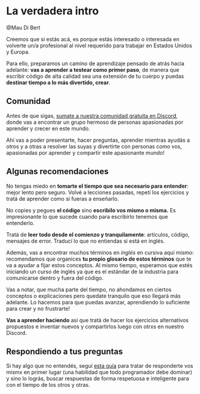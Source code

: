 # La verdadera intro

@Mau Di Bert

Creemos que si estás acá, es porque estás interesado o interesada en volverte un/a profesional al nivel requerido para trabajar en Estados Unidos y Europa.

Para ello, preparamos un camino de aprendizaje pensado de atrás hacia adelante: __vas a aprender a testear como primer paso__, de manera que escribir código de alta calidad sea una extensión de tu cuerpo y puedas __destinar tiempo a lo más divertido, crear__.

## Comunidad

Antes de que sigas, [sumate a nuestra comunidad gratuita en Discord](), donde vas a encontrar un grupo hermoso de personas apasionadas por aprender y crecer en este mundo.

Ahí vas a poder presentarte, hacer preguntas, aprender mientras ayudás a otros y a otras a resolver las suyas y divertirte con personas como vos, apasionadas por aprender y compartir este apasionante mundo!

## Algunas recomendaciones

No tengas miedo en __tomarte el tiempo que sea necesario para entender__: mejor lento pero seguro. Volvé a lecciones pasadas, repetí los ejercicios y tratá de aprender como si fueras a enseñarlo.

No copies y pegues __el código__ sino __escribilo vos mismo o misma.__ Es impresionante lo que sucede cuando para escribirlo tenemos que entenderlo.

Tratá de __leer todo desde el comienzo y tranquilamente__: artículos, código, mensajes de error. Traducí lo que no entiendas si está en inglés.

Además, vas a encontrar muchos términos en _inglés_ en cursiva aquí mismo: recomendamos que organices __tu propio glosario de estos términos__ que te va a ayudar a fijar estos conceptos. Al mismo tiempo, esperamos que estés iniciando un curso de inglés ya que es el estándar de la industria para comunicarse dentro y fuera del código.

Vas a notar, que mucha parte del tiempo, no ahondamos en ciertos conceptos o explicaciones pero quedate tranquilo que eso llegará más adelante. Lo hacemos para que puedas avanzar, aprendiendo lo suficiente para crear y no frustrarte!

__Vas a aprender haciendo__ así que tratá de hacer los ejercicios alternativos propuestos e inventar nuevos y compartirlos luego con otrxs en nuestro Discord.

## Respondiendo a tus preguntas

Si hay algo que no entendés, seguí [esta guía]() para tratar de responderte vos mismx en primer lugar (una habilidad que todo programador debe dominar) y sino lo lográs, buscar respuestas de forma respetuosa e inteligente para con el tiempo de los otros y otras.
